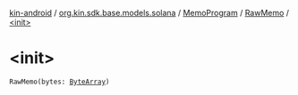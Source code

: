 [kin-android](../../../index.md) / [org.kin.sdk.base.models.solana](../../index.md) / [MemoProgram](../index.md) / [RawMemo](index.md) / [&lt;init&gt;](./-init-.md)

# &lt;init&gt;

`RawMemo(bytes: `[`ByteArray`](https://kotlinlang.org/api/latest/jvm/stdlib/kotlin/-byte-array/index.html)`)`